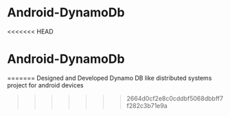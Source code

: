 # Android-DynamoDb
<<<<<<< HEAD
# Android-DynamoDb
=======
Designed and Developed Dynamo DB like distributed systems project for android devices
>>>>>>> 2664d0cf2e8c0cddbf5068dbbff7f282c3b71e9a
